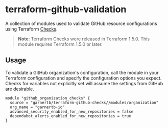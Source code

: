 # terraform-github-validation

A collection of modules used to validate GitHub resource configurations using Terraform [Checks](https://developer.hashicorp.com/terraform/tutorials/configuration-language/checks).

> **Note**:
> Terraform Checks were released in Terraform 1.5.0.  This module requires Terraform 1.5.0 or later.

## Usage

To validate a GitHub organization's configuration, call the module in your Terraform configuration and specify the configuration options you expect.  Checks for variables not explicitly set will assume the settings from GitHub are desirable.

```hcl
module "github_organization_checks" {
  source = "garnertb/terraform-github-checks//modules/organization"
  org_name = "garnertb-io"
  advanced_security_enabled_for_new_repositories = false
  dependabot_alerts_enabled_for_new_repositories = true
}
```

